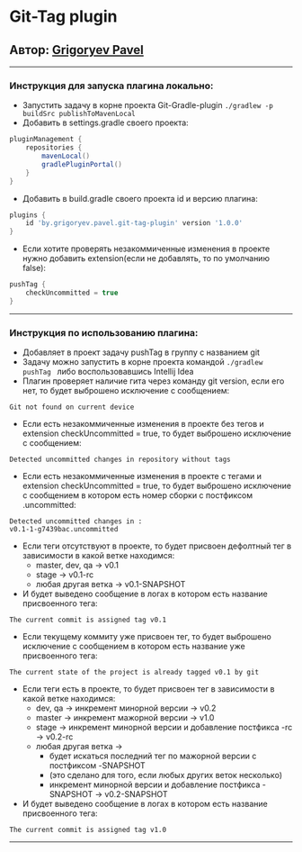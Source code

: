 # Git-Tag plugin

## Автор: [Grigoryev Pavel](https://pavelgrigoryev.github.io/GrigoryevPavel/)

***

### Инструкция для запуска плагина локально:

* Запустить задачу в корне проекта Git-Gradle-plugin `./gradlew -p buildSrc publishToMavenLocal`
* Добавить в settings.gradle своего проекта:

````groovy
pluginManagement {
    repositories {
        mavenLocal()
        gradlePluginPortal()
    }
}
````

* Добавить в build.gradle своего проекта id и версию плагина:

````groovy
plugins {
    id 'by.grigoryev.pavel.git-tag-plugin' version '1.0.0'
}
````

* Если хотите проверять незакоммиченные изменения в проекте нужно добавить extension(если не добавлять, то по умолчанию
  false):

````groovy
pushTag {
    checkUncommitted = true
}
````

***

### Инструкция по использованию плагина:

* Добавляет в проект задачу pushTag в группу с названием git
* Задачу можно запустить в корне проекта командой `./gradlew pushTag ` либо воспользовавшись Intellij Idea
* Плагин проверяет наличие гита через команду git version, если его нет, то будет выброшено исключение с сообщением:

````text
Git not found on current device
````

* Если есть незакоммиченные изменения в проекте без тегов и extension checkUncommitted = true, то будет выброшено
  исключение с сообщением:

````text
Detected uncommitted changes in repository without tags
````

* Если есть незакоммиченные изменения в проекте с тегами и extension checkUncommitted = true, то будет выброшено
  исключение с сообщением в котором есть номер сборки с постфиксом .uncommitted:

````text
Detected uncommitted changes in :
v0.1-1-g7439bac.uncommitted
````

* Если теги отсутствуют в проекте, то будет присвоен дефолтный тег в зависимости в какой ветке находимся:
    * master, dev, qa -> v0.1
    * stage -> v0.1-rc
    * любая другая ветка -> v0.1-SNAPSHOT
* И будет выведено сообщение в логах в котором есть название присвоенного тега:

````text
The current commit is assigned tag v0.1
````

* Если текущему коммиту уже присвоен тег, то будет выброшено исключение с сообщением в котором есть название уже
  присвоенного тега:

````text
The current state of the project is already tagged v0.1 by git
````

* Если теги есть в проекте, то будет присвоен тег в зависимости в какой ветке находимся:
    * dev, qa -> инкремент минорной версии -> v0.2
    * master -> инкремент мажорной версии -> v1.0
    * stage -> инкремент минорной версии и добавление постфикса -rc -> v0.2-rc
    * любая другая ветка ->
        * будет искаться последний тег по мажорной версии с постфиксом -SNAPSHOT
        * (это сделано для того, если любых других веток несколько)
        * инкремент минорной версии и добавление постфикса -SNAPSHOT -> v0.2-SNAPSHOT
* И будет выведено сообщение в логах в котором есть название присвоенного тега:

````text
The current commit is assigned tag v1.0
````

***
